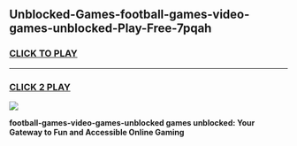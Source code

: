 
## Unblocked-Games-football-games-video-games-unblocked-Play-Free-7pqah
<h3>
<a href="https://premium76.site?title=football-games-video-games-unblocked&ref=23A">CLICK TO PLAY</a></h3>
<hr>

<h3>
<a href="https://premium76.site?title=football-games-video-games-unblocked&ref=23A">CLICK 2 PLAY</a>
  
</h3>

<a href="https://premium76.site?title=football-games-video-games-unblocked&ref=23A"><img src="https://clearcache.store/games.png"></a>


**football-games-video-games-unblocked games unblocked: Your Gateway to Fun and Accessible Online Gaming**
